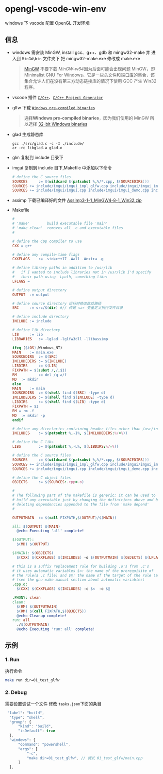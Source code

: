 # opengl-vscode-win-env

windows 下 vscode 配置 OpenGL 开发环境

## 信息

-   windows 需安装 MinGW, install gcc、g++、gdb 和 mingw32-make 并 进入到 `MinGW\bin` 文件夹下 把 mingw32-make.exe 修改成 make.exe

    > [MinGW](https://sourceforge.net/projects/mingw/) 不要下载 *MinGW-w64*因为后面可能会出现问题
    > MinGW，即 Minimalist GNU For Windows。它是一些头文件和端口库的集合，该集合允许人们在没有第三方动态链接库的情况下使用 GCC 产生 Win32 程序。

-   vscode 插件 [`C/C++`](https://marketplace.visualstudio.com/items?itemName=ms-vscode.cpptools)、[`C/C++ Project Generator`](https://marketplace.visualstudio.com/items?itemName=danielpinto8zz6.c-cpp-project-generator)

-   glfw 下载 [`Windows pre-compiled binaries`](https://www.glfw.org/download.html)

    > 选择**Windows pre-compiled binaries**，因为我们使用的 MinGW 所以选择 [32-bit Windows binaries](https://github.com/glfw/glfw/releases/download/3.3.4/glfw-3.3.4.bin.WIN32.zip)

-   glad 生成静态库
    ```
    gcc ./src/glad.c -c -I ./include/
    ar -rc libglad.a glad.o
    ```
-   glm 复制到 include 目录下

-   imgui 复制到 include 目下,Makefile 中添加以下命令
    ```mk
    # define the C source files
    SOURCES		:= $(wildcard $(patsubst %,%/*.cpp, $(SOURCEDIRS)))
    SOURCES	+= include/imgui/imgui_impl_glfw.cpp include/imgui/imgui_impl_opengl3.cpp
    SOURCES	+= include/imgui/imgui.cpp include/imgui/imgui_demo.cpp include/imgui/imgui_draw.cpp include/imgui/imgui_widgets.cpp
    ```
-   assimp 下载已编译好的文件 [Assimp3-1-1_MinGW4-8-1_Win32.zip](https://www.mediafire.com/file/jjiv41rv8euy3dt/Assimp3-1-1_MinGW4-8-1_Win32.zip/file)

-   Makefile

    ```mk
    #
    # 'make'        build executable file 'main'
    # 'make clean'  removes all .o and executable files
    #

    # define the Cpp compiler to use
    CXX = g++

    # define any compile-time flags
    CXXFLAGS	:= -std=c++17 -Wall -Wextra -g

    # define library paths in addition to /usr/lib
    #   if I wanted to include libraries not in /usr/lib I'd specify
    #   their path using -Lpath, something like:
    LFLAGS =

    # define output directory
    OUTPUT	:= output

    # define source directory 运行时修改此处路径
    SRC		:= src/$(dir) #// 传递 var 变量定义执行文件目录

    # define include directory
    INCLUDE	:= include

    # define lib directory
    LIB		:= lib
    LIBRARIES	:= -lglad -lglfw3dll -llibassimp

    ifeq ($(OS),Windows_NT)
    MAIN	:= main.exe
    SOURCEDIRS	:= $(SRC)
    INCLUDEDIRS	:= $(INCLUDE)
    LIBDIRS		:= $(LIB)
    FIXPATH = $(subst /,/,$1)
    RM			:= del /q a/f
    MD	:= mkdir
    else
    MAIN	:= main
    SOURCEDIRS	:= $(shell find $(SRC) -type d)
    INCLUDEDIRS	:= $(shell find $(INCLUDE) -type d)
    LIBDIRS		:= $(shell find $(LIB) -type d)
    FIXPATH = $1
    RM = rm -f
    MD	:= mkdir -p
    endif

    # define any directories containing header files other than /usr/include
    INCLUDES	:= $(patsubst %,-I%, $(INCLUDEDIRS:%/=%))

    # define the C libs
    LIBS		:= $(patsubst %,-L%, $(LIBDIRS:%/=%))

    # define the C source files
    SOURCES		:= $(wildcard $(patsubst %,%/*.cpp, $(SOURCEDIRS)))
    SOURCES	+= include/imgui/imgui_impl_glfw.cpp include/imgui/imgui_impl_opengl3.cpp
    SOURCES	+= include/imgui/imgui.cpp include/imgui/imgui_demo.cpp include/imgui/imgui_draw.cpp include/imgui/imgui_widgets.cpp

    # define the C object files
    OBJECTS		:= $(SOURCES:.cpp=.o)

    #
    # The following part of the makefile is generic; it can be used to
    # build any executable just by changing the definitions above and by
    # deleting dependencies appended to the file from 'make depend'
    #

    OUTPUTMAIN	:= $(call FIXPATH,$(OUTPUT)/$(MAIN))

    all: $(OUTPUT) $(MAIN)
      @echo Executing 'all' complete!

    $(OUTPUT):
      $(MD) $(OUTPUT)

    $(MAIN): $(OBJECTS)
      $(CXX) $(CXXFLAGS) $(INCLUDES) -o $(OUTPUTMAIN) $(OBJECTS) $(LFLAGS) $(LIBS) $(LIBRARIES)

    # this is a suffix replacement rule for building .o's from .c's
    # it uses automatic variables $<: the name of the prerequisite of
    # the rule(a .c file) and $@: the name of the target of the rule (a .o file)
    # (see the gnu make manual section about automatic variables)
    .cpp.o:
      $(CXX) $(CXXFLAGS) $(INCLUDES) -c $<  -o $@

    .PHONY: clean
    clean:
      $(RM) $(OUTPUTMAIN)
      $(RM) $(call FIXPATH,$(OBJECTS))
      @echo Cleanup complete!
    run: all
      ./$(OUTPUTMAIN)
      @echo Executing 'run: all' complete!
    ```

## 示例

### 1. Run

执行命令

```Bash
make run dir=01_test_glfw
```

### 2. Debug

需要设置调试一个文件 修改 `tasks.json`下面的条目

```js
 "label": "build",
  "type": "shell",
  "group": {
      "kind": "build",
      "isDefault": true
  },
  "windows": {
      "command": "powershell",
      "args": [
          "-c",
          "make dir=01_test_glfw", // 调式 01_test_glfw/main.cpp
      ]
  },
```
